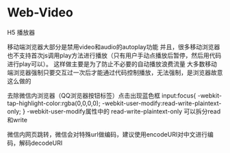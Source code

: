 # Web-Video
H5 播放器

移动端浏览器大部分是禁用video和audio的autoplay功能
并且，很多移动浏览器也不支持首次js调用play方法进行播放（只有用户手动点播放后暂停，然后用代码进行play可以）。
这样做主要是为了防止不必要的自动播放浪费流量
大多数移动端浏览器强制只要交互过一次后才能通过代码控制播放，无法强制，是浏览器故意这么做的

去除微信内浏览器（QQ浏览器按钮标签）点击出现蓝色框
input:focus{
		-webkit-tap-highlight-color:rgba(0,0,0,0);
    -webkit-user-modify:read-write-plaintext-only;
	}
-webkit-user-modify属性中的	read-write-plaintext-only 可以拆分read 和write


微信内网页跳转，微信会对特殊url做编码，建议使用encodeURI对中文进行编码，解码decodeURI
